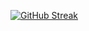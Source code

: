 <div id="badges",aling = "center">
  
[![GitHub Streak](http://github-readme-streak-stats.herokuapp.com?user=cosminmp&theme=graywhite&date_format=M%20j%5B%2C%20Y%5D)](https://git.io/streak-stats)
</div>
